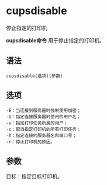 # cupsdisable

停止指定的打印机


**cupsdisable命令** 用于停止指定的打印机。

##  语法

```
cupsdisable(选项)(参数)
```

##  选项

```
-E：当连接到服务器时强制使用加密；
-U：指定连接服务器时使用的用户名；
-u：指定打印任务所属的用户；
-c：取消指定打印机的所有打印任务；
-h：指定连接的服务器名和端口号；
-r：停止打印机的原因。
```

##  参数

目标：指定目标打印机。


